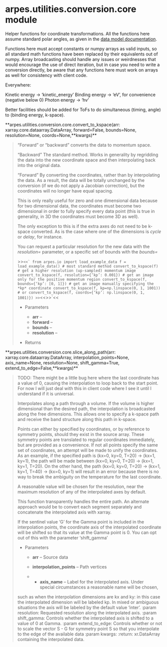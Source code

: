 # arpes.utilities.conversion.core module

Helper functions for coordinate transformations. All the functions here
assume standard polar angles, as given in the [data model
documentation](https://arpes.netlify.com/#/spectra).

Functions here must accept constants or numpy arrays as valid inputs, so
all standard math functions have been replaced by their equivalents out
of numpy. Array broadcasting should handle any issues or weirdnesses
that would encourage the use of direct iteration, but in case you need
to write a conversion directly, be aware that any functions here must
work on arrays as well for consistency with client code.

Everywhere:

Kinetic energy -\> ‘kinetic\_energy’ Binding energy -\> ‘eV’, for
convenience (negative below 0) Photon energy -\> ‘hv’

Better facilities should be added for ToFs to do simultaneous (timing,
angle) to (binding energy, k-space).

**arpes.utilities.conversion.core.convert\_to\_kspace(arr:
xarray.core.dataarray.DataArray, forward=False, bounds=None,
resolution=None, coords=None,**kwargs)\*\*

> “Forward” or “backward” converts the data to momentum space.
> 
> “Backward” The standard method. Works in generality by regridding the
> data into the new coordinate space and then interpolating back into
> the original data.
> 
> “Forward” By converting the coordinates, rather than by interpolating
> the data. As a result, the data will be totally unchanged by the
> conversion (if we do not apply a Jacobian correction), but the
> coordinates will no longer have equal spacing.
> 
> This is only really useful for zero and one dimensional data because
> for two dimensional data, the coordinates must become two dimensional
> in order to fully specify every data point (this is true in
> generality, in 3D the coordinates must become 3D as well).
> 
> The only exception to this is if the extra axes do not need to be
> k-space converted. As is the case where one of the dimensions is
> *cycle* or *delay*, for instance.
> 
> You can request a particular resolution for the new data with the
> *resolution=* parameter, or a specific set of bounds with the
> *bounds=*
> 
> \>\>``<<` from arpes.io import load_example_data f =
> load_example_data() # most standard method convert_to_kspace(f) # get
> a higher resolution (up-sampled) momentum image convert_to_kspace(f,
> resolution={‘kp’: 0.001}) # get an image only for the positive
> momentum region convert_to_kspace(f, bounds={‘kp’: [0, 1]}) # get an
> image manually specifying the *kp* coordinate convert_to_kspace(f,
> kp=np.linspace(0, 1, 1001)) # or convert_to_kspace(f, coords={‘kp’:
> np.linspace(0, 1, 1001)}) >>``\<\<\>\>\`\<\<
> 
>   - Parameters
>     
>       - **arr** –
>       - **forward** –
>       - **bounds** –
>       - **resolution** –
> 
>   - Returns

**arpes.utilities.conversion.core.slice\_along\_path(arr:
xarray.core.dataarray.DataArray, interpolation\_points=None,
axis\_name=None, resolution=None, shift\_gamma=True,
extend\_to\_edge=False,**kwargs)\*\*

> TODO: There might be a little bug here where the last coordinate has a
> value of 0, causing the interpolation to loop back to the start point.
> For now I will just deal with this in client code where I see it until
> I understand if it is universal.
> 
> Interpolates along a path through a volume. If the volume is higher
> dimensional than the desired path, the interpolation is broadcasted
> along the free dimensions. This allows one to specify a k-space path
> and receive the band structure along this path in k-space.
> 
> Points can either by specified by coordinates, or by reference to
> symmetry points, should they exist in the source array. These symmetry
> points are translated to regular coordinates immediately, but are
> provided as a convenience. If not all points specify the same set of
> coordinates, an attempt will be made to unify the coordinates. As an
> example, if the specified path is (kx=0, ky=0, T=20) -\> (kx=1, ky=1),
> the path will be made between (kx=0, ky=0, T=20) -\> (kx=1, ky=1,
> T=20). On the other hand, the path (kx=0, ky=0, T=20) -\> (kx=1, ky=1,
> T=40) -\> (kx=0, ky=1) will result in an error because there is no way
> to break the ambiguity on the temperature for the last coordinate.
> 
> A reasonable value will be chosen for the resolution, near the maximum
> resolution of any of the interpolated axes by default.
> 
> This function transparently handles the entire path. An alternate
> approach would be to convert each segment separately and concatenate
> the interpolated axis with xarray.
> 
> If the sentinel value ‘G’ for the Gamma point is included in the
> interpolation points, the coordinate axis of the interpolated
> coordinate will be shifted so that its value at the Gamma point is 0.
> You can opt out of this with the parameter ‘shift\_gamma’
> 
>   - Parameters
>     
>       - **arr** – Source data
>     
>       - **interpolation\_points** – Path vertices
>     
>       -   - **axis\_name** – Label for the interpolated axis. Under  
>             special circumstances a reasonable name will be chosen,
> 
> such as when the interpolation dimensions are kx and ky: in this case
> the interpolated dimension will be labeled kp. In mixed or ambiguous
> situations the axis will be labeled by the default value ‘inter’.
> :param resolution: Requested resolution along the interpolated axis.
> :param shift\_gamma: Controls whether the interpolated axis is shifted
> to a value of 0 at Gamma. :param extend\_to\_edge: Controls whether or
> not to scale the vector S - G for symmetry point S so that you
> interpolate to the edge of the available data :param kwargs: :return:
> xr.DataArray containing the interpolated data.
